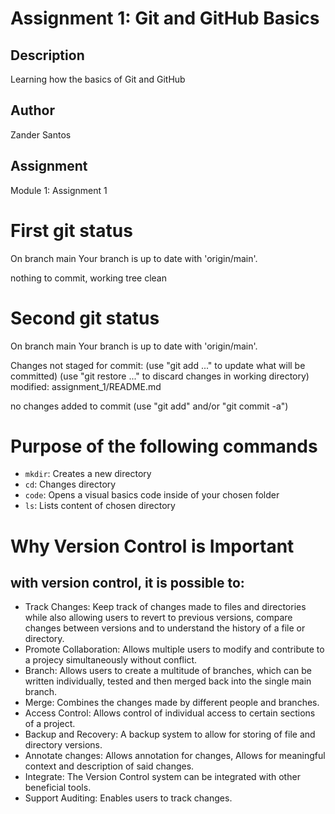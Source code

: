 # Assignment 1: Git and GitHub Basics

## Description
Learning how the basics of Git and GitHub

## Author
Zander Santos

## Assignment
Module 1: Assignment 1

# First git status
On branch main
Your branch is up to date with 'origin/main'.

nothing to commit, working tree clean

# Second git status
On branch main
Your branch is up to date with 'origin/main'.

Changes not staged for commit:
  (use "git add <file>..." to update what will be committed)
  (use "git restore <file>..." to discard changes in working directory)
        modified:   assignment_1/README.md

no changes added to commit (use "git add" and/or "git commit -a")

# Purpose of the following commands
- `mkdir`: Creates a new directory
- `cd`: Changes directory
- `code`: Opens a visual basics code inside of your chosen folder
- `ls`: Lists content of chosen directory

# Why  Version Control is Important
## with version control, it is possible to:
- Track Changes: Keep track of changes made to files and directories while also allowing users to revert to previous versions, compare changes between versions and to understand the history of a file or directory.
- Promote Collaboration: Allows multiple users to modify and contribute to a projecy simultaneously without conflict.
- Branch: Allows users to create a multitude of branches, which can be written individually, tested and then merged back into the single main branch.
- Merge: Combines the changes made by different people and branches.
- Access Control: Allows control of individual access to certain sections of a project.
- Backup and Recovery: A backup system to allow for storing of file and directory versions.
- Annotate changes: Allows annotation for changes, Allows for meaningful context and description of said changes.
- Integrate: The Version Control system can be integrated with other beneficial tools.
- Support Auditing: Enables users to track changes.



